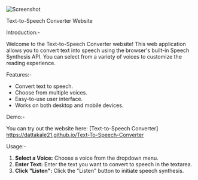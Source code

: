 ![Screenshot](text-to-speech.png)
 
 Text-to-Speech Converter Website

Introduction:-
 
 Welcome to the Text-to-Speech Converter website! This web application allows you to convert text into speech using the browser's built-in Speech Synthesis API. You can select from a variety of voices to customize the reading experience.

Features:-

- Convert text to speech.
- Choose from multiple voices.
- Easy-to-use user interface.
- Works on both desktop and mobile devices.

Demo:-

  You can try out the website here: [Text-to-Speech Converter] https://dattakale21.github.io/Text-To-Speech-Converter 

Usage:-

1. **Select a Voice:** Choose a voice from the dropdown menu.
2. **Enter Text:** Enter the text you want to convert to speech in the textarea.
3. **Click "Listen":** Click the "Listen" button to initiate speech synthesis.

